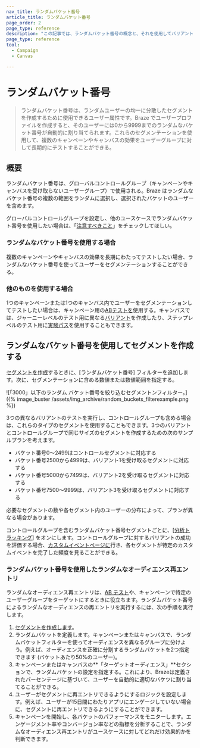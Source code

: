 ```yaml
---
nav_title: ランダムバケット番号
article_title: ランダムバケット番号
page_order: 2
page_type: reference
description: "この記事では、ランダムバケット番号の概念と、それを使用してバリアントとコントロールグループを作成する方法について説明します。"
page_type: reference
tool:
  - Campaign
  - Canvas

---
```


# ランダムバケット番号

> ランダムバケット番号は、ランダムユーザーの均一に分散したセグメントを作成するために使用できるユーザー属性です。Braze でユーザープロファイルを作成すると、そのユーザーには0から9999までのランダムなバケット番号が自動的に割り当てられます。これらのセグメンテーションを使用して、複数のキャンペーンやキャンバスの効果をユーザーグループに対して長期的にテストすることができる。

## 概要

ランダムバケット番号は、グローバルコントロールグループ（キャンペーンやキャンバスを受け取らないユーザーグループ）で使用される。Braze はランダムなバケット番号の複数の範囲をランダムに選択し、選択されたバケットのユーザーを含めます。 

グローバルコントロールグループを設定し、他のユースケースでランダムバケット番号を使用したい場合は、「[注意すべきこと]({{site.baseurl}}/user_guide/engagement_tools/testing/global_control_group/#things-to-watch-for)」をチェックしてほしい。

### ランダムなバケット番号を使用する場合

複数のキャンペーンやキャンバスの効果を長期にわたってテストしたい場合、ランダムなバケット番号を使ってユーザーをセグメンテーションすることができる。

### 他のものを使用する場合

1つのキャンペーンまたは1つのキャンバス内でユーザーをセグメンテーションしてテストしたい場合は、キャンペーン用の[ABテストを]({{site.baseurl}}/user_guide/engagement_tools/testing/multivariant_testing/create_multivariate_campaign/)使用する。キャンバスでは、ジャーニーレベルのテスト用に異なる[バリアント]({{site.baseurl}}/user_guide/engagement_tools/canvas/create_a_canvas/create_a_canvas/#adding-a-variant)を作成したり、ステップレベルのテスト用に[実験パス]({{site.baseurl}}/user_guide/engagement_tools/canvas/canvas_components/experiment_step/)を使用することもできます。

## ランダムなバケット番号を使用してセグメントを作成する

[セグメントを作成]({{site.baseurl}}/user_guide/engagement_tools/segments/creating_a_segment/)するときに、[ランダムバケット番号] フィルターを追加します。次に、セグメンテーションに含める数値または数値範囲を指定する。

![「3000」以下のランダム バケット番号を絞り込むセグメントンフィルター。]({% image_buster /assets/img_archive/random_buckets_filterexample.png %})

3つの異なるバリアントのテストを実行し、コントロールグループも含める場合は、これらのタイプのセグメントを使用することもできます。3つのバリアントとコントロールグループで同じサイズのセグメントを作成するための次のサンプルプランを考えます。

- バケット番号0～2499はコントロールセグメントに対応する
- バケット番号2500から4999は、バリアント1を受け取るセグメントに対応する
- バケット番号5000から7499は、バリアント2を受け取るセグメントに対応する
- バケット番号7500～9999は、バリアント3を受け取るセグメントに対応する

必要なセグメントの数や各セグメント内のユーザーの分布によって、プランが異なる場合があります。

コントロールグループを含むランダムバケット番号セグメントごとに、[[分析トラッキング]({{site.baseurl}}/user_guide/analytics/tracking/segment_analytics_tracking/)] をオンにします。コントロールグループに対するバリアントの成功を評価する場合、[カスタムイベントページに]({{site.baseurl}}/user_guide/data/export_braze_data/export_custom_event_data/)行き、各セグメントが特定のカスタムイベントを完了した頻度を見ることができる。

### ランダムバケット番号を使用したランダムなオーディエンス再エントリ

ランダムなオーディエンス再エントリは、[AB テスト]({{site.baseurl}}/user_guide/engagement_tools/testing/multivariant_testing/#what-are-multivariate-and-ab-testing)や、キャンペーンで特定のユーザーグループをターゲットにするときに役立ちます。ランダムバケット番号によるランダムなオーディエンスの再エントリを実行するには、次の手順を実行します。

1. [セグメントを作成します]({{site.baseurl}}/user_guide/engagement_tools/segments/creating_a_segment)。
2. ランダムバケットを定義します。キャンペーンまたはキャンバスで、ランダムバケットフィルターを使ってオーディエンスを異なるグループに分けよう。例えば、オーディエンスを正確に分割するランダムバケットを2つ指定できます (バケットあたり50%のユーザー)。
3. キャンペーンまたはキャンバスの**「ターゲットオーディエンス」**セクションで、ランダムバケットの設定を指定する。これにより、Brazeは定義されたパーセンテージに基づいて、ユーザーを自動的に適切なバケツに割り当てることができる。
4. ユーザーがセグメントに再エントリできるようにするロジックを設定します。例えば、ユーザーが15日間にわたりアプリにエンゲージしていない場合に、セグメントに再エントリできるようにすることができます。
5. キャンペーンを開始し、各バケットのパフォーマンスをモニターします。エンゲージメント率やコンバージョン率などの指標を分析することで、ランダムなオーディエンス再エントリがユースケースに対してどれだけ効果的かを判断できます。


